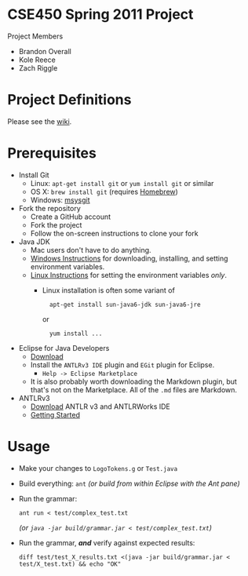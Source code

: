 # CSE450 Spring 2011 Project

Project Members

- Brandon Overall
- Kole Reece
- Zach Riggle

# Project Definitions

Please see the [wiki](msu-cse450-ss11/wiki).

# Prerequisites
-   Install Git
    - Linux: `apt-get install git` or `yum install git` or similar
    - OS X:  `brew install git` (requires [Homebrew](https://github.com/mxcl/homebrew/blob/master/README.md))
    - Windows: [msysgit](http://code.google.com/p/msysgit/)
-   Fork the repository
    - Create a GitHub account
    - Fork the project
    - Follow the on-screen instructions to clone your fork
-   Java JDK
    -   Mac users don't have to do anything.
    -   [Windows Instructions][java-win] for downloading, installing, and setting environment variables.
    -   [Linux Instructions][java-linux] for setting the environment variables *only*.
        -   Linux installation is often some variant of 

                  apt-get install sun-java6-jdk sun-java6-jre

            or

                  yum install ...
-   Eclipse for Java Developers
    -   [Download][eclipse]
    -   Install the `ANTLRv3 IDE` plugin and `EGit` plugin for Eclipse.
        -   `Help -> Eclipse Marketplace`
    -   It is also probably worth downloading the Markdown plugin, but that's not on the Marketplace.  All of the `.md` files are Markdown. 
-   ANTLRv3
    -   [Download][antlr-download] ANTLR v3 and ANTLRWorks IDE
    -   [Getting Started][antlr-started]

# Usage

-   Make your changes to `LogoTokens.g` or `Test.java`
-   Build everything: `ant` *(or build from within Eclipse with the Ant pane)*
-   Run the grammar: 
    
        ant run < test/complex_test.txt
    *(or `java -jar build/grammar.jar < test/complex_test.txt`)*
-   Run the grammar, ***and*** verify against expected results:

        diff test/test_X_results.txt <(java -jar build/grammar.jar < test/X_test.txt) && echo "OK"

[antlr-download]: http://www.antlr.org/download.html "Download ANTLR"
[antlr-started]: http://www.antlr.org/wiki/display/ANTLR3/FAQ+-+Getting+Started "Getting Started with ANTLR"
[java-linux]: http://www.cyberciti.biz/faq/linux-unix-set-java_home-path-variable/
[java-win]: http://ist.berkeley.edu/as-ag/technology/howto/install-java-sdk-win.html
[eclipse]: http://www.eclipse.org/downloads/packages/eclipse-ide-java-developers/heliossr1
[eclipse-updatemgr]: http://help.eclipse.org/helios/index.jsp?topic=/org.eclipse.platform.doc.user/tasks/tasks-34.htm
